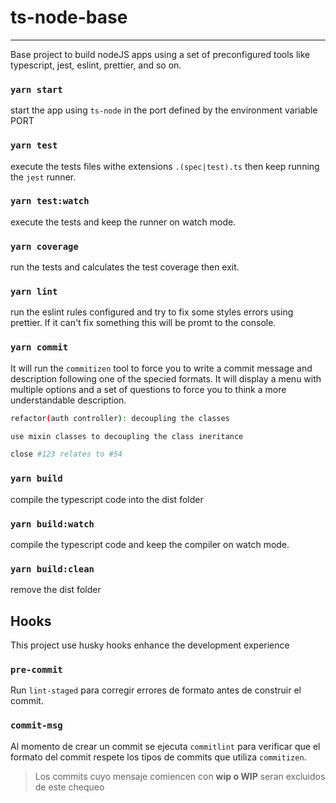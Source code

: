 # ts-node-base

---

Base project to build nodeJS apps using a set of preconfigured tools like typescript, jest, eslint, prettier, and so on.

### `yarn start`

start the app using `ts-node` in the port defined by the environment variable PORT

### `yarn test`

execute the tests files withe extensions `.(spec|test).ts` then keep running the `jest` runner.

### `yarn test:watch`

execute the tests and keep the runner on watch mode.

### `yarn coverage`

run the tests and calculates the test coverage then exit.

### `yarn lint`

run the eslint rules configured and try to fix some styles errors using prettier. If it can't fix something this will be promt to the console.

### `yarn commit`

It will run the `commitizen` tool to force you to write a commit message and description following one of the specied formats. It will display a menu with multiple options and a set of questions to force you to think a more understandable description.

```sh
refactor(auth controller): decoupling the classes

use mixin classes to decoupling the class ineritance

close #123 relates to #54
```

### `yarn build`

compile the typescript code into the dist folder

### `yarn build:watch`

compile the typescript code and keep the compiler on watch mode.

### `yarn build:clean`

remove the dist folder

## Hooks

This project use husky hooks enhance the development experience

### `pre-commit`

Run `lint-staged` para corregir errores de formato antes de construir el commit.

### `commit-msg`

Al momento de crear un commit se ejecuta `commitlint` para verificar que el formato del commit respete los tipos de commits que utiliza `commitizen`.

> Los commits cuyo mensaje comiencen con **wip o WIP** seran excluidos de este chequeo
